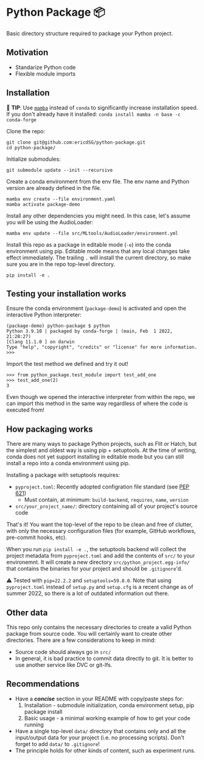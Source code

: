 # Python Package :package:

Basic directory structure required to package your Python project.

## Motivation

- Standarize Python code
- Flexible module imports

## Installation

:rocket: **TIP**: Use [`mamba`](https://github.com/mamba-org/mamba) instead
of `conda` to significantly increase installation speed. If you don't already
have it installed: `conda install mamba -n base -c conda-forge`

Clone the repo:

```
git clone git@github.com:ericdSG/python-package.git
cd python-package/
```

Initialize submodules:

```
git submodule update --init --recursive
```

Create a conda environment from the env file. The env name and
Python version are already defined in the file.

```
mamba env create --file environment.yaml
mamba activate package-demo
```

Install any other dependencies you might need. In this case, let's assume
you will be using the AudioLoader:

```
mamba env update --file src/MLtools/AudioLoader/environment.yml
```

Install this repo as a package in editable mode (`-e`) into the conda 
environment using pip. Editable mode means that any local changes take effect
immediately. The trailing `.` will install the current directory, so make sure
you are in the repo top-level directory.

```
pip install -e .
```

## Testing your installation works

Ensure the conda environment (`package-demo`) is activated and open the
interactive Python interpreter:

```
(package-demo) python-package $ python
Python 3.9.10 | packaged by conda-forge | (main, Feb  1 2022, 21:28:27)
[Clang 11.1.0 ] on darwin
Type "help", "copyright", "credits" or "license" for more information.
>>> 
```

Import the test method we defined and try it out!

```
>>> from python_package.test_module import test_add_one
>>> test_add_one(2)
3
```

Even though we opened the interactive interpreter from within the repo,
we can import this method in the same way regardless of where the code
is executed from!

## How packaging works

There are many ways to package Python projects, such as Flit or Hatch, but the
simplest and oldest way is using pip + setuptools. At the time of writing,
conda does not yet support installing in editable mode but you can still
install a repo into a conda environment using pip.

Installing a package with setuptools requires:
- `pyproject.toml`: Recently adopted configration file standard (see 
[PEP 621](https://peps.python.org/pep-0621/))
  - Must contain, at minimum: `build-backend`, `requires`, `name`, `version`
- `src/your_project_name/`: directory containing all of your project's source
code

That's it! You want the top-level of the repo to be clean and free of clutter,
with only the necessary configuration files (for example, GitHub workflows,
pre-commit hooks, etc).

When you run `pip install -e .`, the setuptools backend will collect the
project metadata from `pyproject.toml` and add the contents of `src/` to your
environemnt. It will create a new directory `src/python_project.egg-info/`
that contains the binaries for your project and should be `.gitignore`'d.

:warning: Tested with `pip=22.2.2` and `setuptools=59.8.0`. Note that using
`pyproject.toml` instead of `setup.py` and `setup.cfg` is a recent change as of
summer 2022, so there is a lot of outdated information out there.

## Other data

This repo only contains the necessary directories to create a valid Python
package from source code. You will certainly want to create other directories.
There are a few considerations to keep in mind:

- Source code should always go in `src/`
- In general, it is bad practice to commit data directly to git. It is better
to use another service like DVC or git-lfs.

## Recommendations

- Have a _**concise**_ section in your README with copy/paste steps for:
  1. Installation - submodule initialization, conda environment setup, pip
package install
  2. Basic usage - a minimal working example of how to get your code running
- Have a single top-level `data/` directory that contains only and all the
input/output data for your project (i.e. no processing scripts). Don't forget
to add `data/` to `.gitignore`!
- The principle holds for other kinds of content, such as experiment runs.
